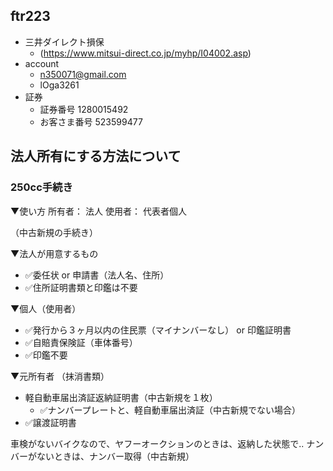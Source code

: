 ftr223
---

- 三井ダイレクト損保
  - (https://www.mitsui-direct.co.jp/myhp/I04002.asp)
- account
  - n350071@gmail.com
  - lOga3261
- 証券
  - 証券番号	1280015492
  - お客さま番号	523599477

## 法人所有にする方法について
### 250cc手続き
▼使い方
所有者： 法人
使用者： 代表者個人

（中古新規の手続き）

▼法人が用意するもの
- ✅委任状 or 申請書（法人名、住所）
- ✅住所証明書類と印鑑は不要

▼個人（使用者）
- ✅発行から３ヶ月以内の住民票（マイナンバーなし） or 印鑑証明書
- ✅自賠責保険証（車体番号）
- ✅印鑑不要

▼元所有者
（抹消書類）
- 軽自動車届出済証返納証明書（中古新規を１枚）
  - ✅ナンバープレートと、軽自動車届出済証（中古新規でない場合）
- ✅譲渡証明書


車検がないバイクなので、ヤフーオークションのときは、返納した状態で..
ナンバーがないときは、ナンバー取得（中古新規）



